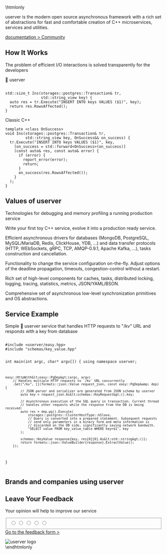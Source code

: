 \htmlonly

<link rel="stylesheet" href="landing.css" />
    <main class="main">
      <section class="section info">
        <div class="info__block container">
          <div class="info__header">
            <div class="info__title"></div>
            <a
              href="de/d6a/md_en_2index.html"
              class="info__logo"
              title="Сlick on me to go to the documentation 😉"
              id="landing_logo_id"
            ></a>
          </div>
          <p class="info__paragraph paragraph mt">
            <span class="userver__title userver__title_p">userver</span> is the
            modern open source asynchronous framework with a rich set of
            abstractions for fast and comfortable creation of C++ microservices,
            services and utilities.
          </p>
          <div class="info__buttons mt">
            <a
              class="button"
              title="Go to the documentation"
              href="de/d6a/md_en_2index.html"
            >
              documentation
            </a>
            <a
              class="button button_outline generic_tg_link"
              title="Go to the userver Telegram"
              href="https://t.me/userver_en"
            >
              > Community
            </a>
          </div>
        </div>
      </section>
      <section class="section how container">
        <h2>How It Works</h2>
        <p class="how__info paragraph">
          The problem of efficient I/O interactions is solved transparently for
          the developers
        </p>
        <div class="how__codeblocks mt">
          <div class="codeblock codeblock_userver">
            <div class="codeblock__header">
              <span class="userver__title">🐙 userver</span>
            </div>
            <pre
              class="codeblock__body"
            ><code>
std::size_t Ins(storages::postgres::Transaction& tr,
                std::string_view key) {
  auto res = tr.Execute("INSERT INTO keys VALUES ($1)", key);
  return res.RowsAffected();
}</code></pre>
          </div>
          <div
            class="codeblock codeblock_overflow codeblock_grey codeblock_cpp"
          >
            <div class="codeblock__header">Classic C++</div>
            <pre class="codeblock__body"><code>template &lt;class OnSuccess&gt;
void Ins(storages::postgres::Transaction& tr,
         std::string_view key, OnSuccess&& on_success) {
  tr.Execute("INSERT INTO keys VALUES ($1)", key,
    [on_success = std::forward&lt;OnSuccess&gt;(on_success)]
    (const auto& res, const auto& error) {
      if (error) {
        report_error(error);
        return;
      }
      on_success(res.RowsAffected());
    }
  );
}</code></pre>
          </div>
        </div>
      </section>
      <section class="section values container">
        <h2>Values of <span class="userver__title">userver</span></h2>
        <div class="values__cards mt">
          <div class="values__card">
            <span class="values__icon thumbnail thumbnail_debugging"></span>
            <p class="values__cardinfo">
              Technologies for debugging and memory profiling a running
              production service
            </p>
          </div>
          <div class="values__card">
            <span class="values__icon thumbnail thumbnail_modern"></span>
            <p class="values__cardinfo">
              Write your first toy C++ service, evolve it into a production
              ready service.
            </p>
          </div>
          <div class="values__card">
            <span class="values__icon thumbnail thumbnail_asynchronous"></span>
            <p class="values__cardinfo">
              Efficient asynchronous drivers for databases (MongoDB, PostgreSQL,
              MySQL/MariaDB, Redis, ClickHouse, YDB, ...) and data
              transfer protocols (HTTP, WEbSockets, gRPC, TCP, AMQP-0.9.1,
              Apache Kafka, ...), tasks construction and cancellation.
            </p>
          </div>
          <div class="values__card">
            <span class="values__icon thumbnail thumbnail_plane"></span>
            <p class="values__cardinfo">
              Functionality to change the service configuration on-the-fly.
              Adjust options of the deadline propagation, timeouts,
              congestion-control without a restart.
            </p>
          </div>
          <div class="values__card">
            <span class="values__icon thumbnail thumbnail_tools"></span>
            <p class="values__cardinfo">
              Rich set of high-level components for caches, tasks, distributed
              locking, logging, tracing, statistics, metrics, JSON/YAML/BSON.
            </p>
          </div>
          <div class="values__card">
            <span class="values__icon thumbnail thumbnail_abstractions"></span>
            <p class="values__cardinfo">
              Comprehensive set of asynchronous low-level synchronization
              primitives and OS abstractions.
            </p>
          </div>
        </div>
      </section>
      <section class="section sample container">
        <h2>Service Example</h2>
        <p class="how__info paragraph">
          Simple 🐙 userver service that handles HTTP requests to "/kv" URL and responds with a key from database
        </p>
          <pre id="intro_sample" style=""><code>
#include &lt;userver/easy.hpp&gt;
#include "schemas/key_value.hpp"

int main(int argc, char* argv[]) {
    using namespace userver;

    easy::HttpWith&lt;easy::PgDep&gt;(argc, argv)
        // Handles multiple HTTP requests to `/kv` URL concurrently
        .Get("/kv", [](formats::json::Value request_json, const easy::PgDep&amp; dep) {
            // JSON parser and serializer are generated from JSON schema by userver
            auto key = request_json.As&lt;schemas::KeyRequest&gt;().key;

            // Asynchronous execution of the SQL query in transaction. Current thread
            // handles other requests while the response from the DB is being received:
            auto res = dep.pg().Execute(
                storages::postgres::ClusterHostType::kSlave,
                // Query is converted into a prepared statement. Subsequent requests
                // send only parameters in a binary form and meta information is
                // discarded on the DB side, significantly saving network bandwith.
                "SELECT value FROM key_value_table WHERE key=$1", key
            );

            schemas::KeyValue response{key, res[0][0].As&lt;std::string&gt;()};
            return formats::json::ValueBuilder{response}.ExtractValue();
        });
}</code></pre>
      </section>
      <section class="section companies container">
        <h2>
          Brands and companies using <span class="userver__title">userver</span>
        </h2>
        <div class="companies__logos mt">
          <span class="logo logo_uber" title="Uber Russia"></span>
          <span class="logo logo_delivery" title="Delivery club"></span>
          <span class="logo logo_matchmaker" title="Matchmaker"></span>
          <span class="logo logo_yago" title="Yandex Go"></span>
        </div>
      </section>
      <section class="section feedback">
        <div class="feedback__wrapper container">
          <div class="feedback__content">
            <h2>Leave Your Feedback</h2>
            <p class="feedback__info">
              Your opinion will help to improve our service
            </p>
            <form class="feedback__form">
              <fieldset class="feedback__stars">
                <input
                  class="feedback__star"
                  type="radio"
                  name="rating"
                  value="1"
                  aria-label="1 star"
                  required
                />
                <input
                  class="feedback__star"
                  type="radio"
                  name="rating"
                  value="2"
                  aria-label="2 star"
                  required
                />
                <input
                  class="feedback__star"
                  type="radio"
                  name="rating"
                  value="3"
                  aria-label="3 star"
                  required
                />
                <input
                  class="feedback__star"
                  type="radio"
                  name="rating"
                  value="4"
                  aria-label="4 star"
                  required
                />
                <input
                  class="feedback__star"
                  type="radio"
                  name="rating"
                  value="5"
                  aria-label="5 star"
                  required
                />
              </fieldset>
              <a
                href="https://forms.yandex.ru/u/667d482fe010db2f53e00edf/"
                target="_blank"
                class="button feedback__button"
                title="Fill out the feedback form">
                Go to the feedback form >
              </a>
            </form>
          </div>
          <img class="feedback__image" src="feedback.svg" alt="userver logo" />
        </div>
      </section>
    </main>
    <!-- Highlight codeblocks -->
    <script src="highlight.min.js"></script>
    <script>
      document.querySelectorAll(".codeblock__body").forEach((el) => {
        hljs.highlightElement(el);
      });
      document.querySelectorAll("#intro_sample").forEach((el) => {
        hljs.highlightElement(el);
      });
    </script>
    <!-- Hide some blocks on landing page -->
    <script type="text/javascript">
      document.querySelector(".header").style.display = "none";
    </script>
\endhtmlonly
